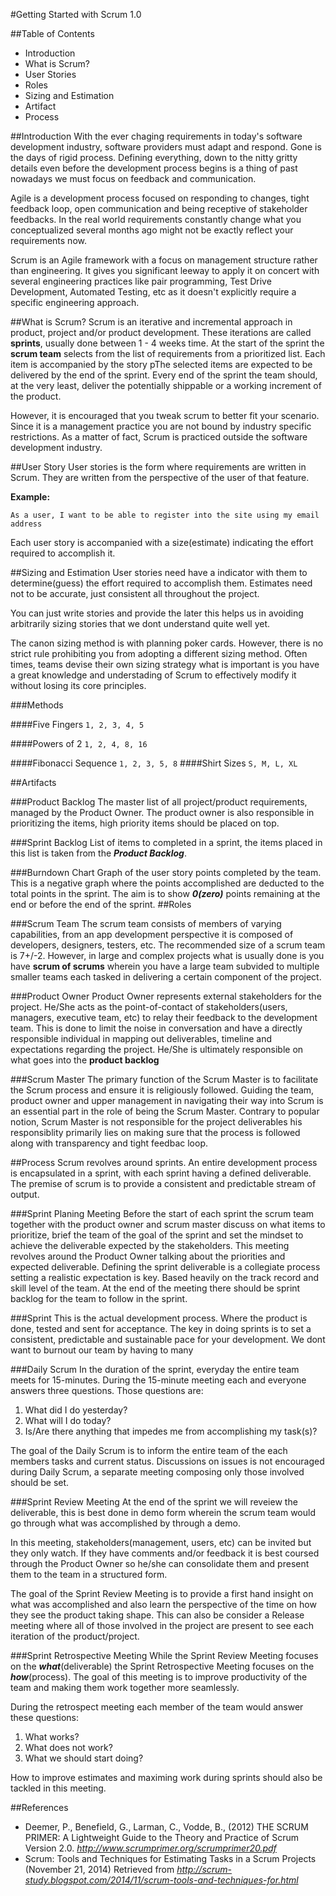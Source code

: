 #Getting Started with Scrum 1.0

##Table of Contents
* Introduction
* What is Scrum?
* User Stories
* Roles
* Sizing and Estimation
* Artifact
* Process

##Introduction
With the ever chaging requirements in today's software development industry, software providers must adapt and respond. Gone is the days of rigid process. Defining everything, down to the nitty gritty details even before the development process begins is a thing of past nowadays we must focus on feedback and communication. 

Agile is a development process focused on responding to changes, tight feedback loop, open communication and being receptive of stakeholder feedbacks. In the real world requirements constantly change what you conceptualized several months ago might not be exactly reflect your requirements now. 

Scrum is an Agile framework with a focus on management structure rather than engineering. It gives you significant leeway to apply it on concert with several engineering practices like pair programming, Test Drive Development, Automated Testing, etc as it doesn't explicitly require a specific engineering approach.

##What is Scrum?
Scrum is an iterative and incremental approach in product, project and/or product development. These iterations are called **sprints**, usually done between 1 - 4 weeks time. At the start of the sprint the **scrum team** selects from the list of requirements from a prioritized list. Each item is accompanied by the story pThe selected items are expected to be delivered by the end of the sprint. Every end of the sprint the team should, at the very least, deliver the potentially shippable or a working increment of the product. 

However, it is encouraged that you tweak scrum to better fit your scenario. Since it is a management practice you are not bound by industry specific restrictions. As a matter of fact, Scrum is practiced outside the software development industry.

##User Story
User stories is the form where requirements are written in Scrum. They are written from the perspective of the user of that feature. 

**Example:**
````
As a user, I want to be able to register into the site using my email address
````

Each user story is accompanied with a size(estimate) indicating the effort required to accomplish it.

##Sizing and Estimation
User stories need have a indicator with them to determine(guess) the effort required to accomplish them. Estimates need not to be accurate, just consistent all throughout the project. 

You can just write stories and provide the later this helps us in avoiding arbitrarily sizing stories that we dont understand quite well yet.

The canon sizing method is with planning poker cards. However, there is no strict rule prohibiting you from adopting a different sizing method. Often times, teams devise their own sizing strategy what is important is you have a great knowledge and understading of Scrum to effectively modify it without losing its core principles. 

###Methods

####Five Fingers
```1, 2, 3, 4, 5 ```


####Powers of 2
```1, 2, 4, 8, 16 ```

####Fibonacci Sequence
```1, 2, 3, 5, 8```
####Shirt Sizes
```S, M, L, XL```

##Artifacts

###Product Backlog
The master list of all project/product requirements, managed by the Product Owner. The product owner is also responsible in prioritizing the items, high priority items should be placed on top. 

###Sprint Backlog
List of items to completed in a sprint, the items placed in this list is taken from the ***Product Backlog***.

###Burndown Chart
Graph of the user story points completed by the team. This is a negative graph where the points accomplished are deducted to the total points in the sprint. The aim is to show ***0(zero)*** points remaining at the end or before the end of the sprint.
##Roles

###Scrum Team
The scrum team consists of members of varying capabilities, from an app development perspective it is composed of developers, designers, testers, etc. The recommended size of a scrum team is 7+/-2. However, in large and complex projects what is usually done is you have **scrum of scrums** wherein you have a large team subvided to multiple smaller teams each tasked in delivering a certain component of the project.

###Product Owner
Product Owner represents external stakeholders for the project. He/She acts as the point-of-contact of stakeholders(users, managers, executive team, etc) to relay their feedback to the development team. This is done to limit the noise in conversation and have a directly responsible individual in mapping out deliverables, timeline and expectations regarding the project. He/She is ultimately responsible on what goes into the **product backlog**

###Scrum Master
The primary function of the Scrum Master is to facilitate the Scrum process and ensure it is religiously followed. Guiding the team, product owner and upper management in navigating their way into Scrum  is an essential part in the role of being the Scrum Master. Contrary to popular notion, Scrum Master is not responsible for the project deliverables his responsiblity primarily lies on making sure that the process is followed along with transparency and tight feedbac loop.

##Process
Scrum revolves around sprints. An entire development process is encapsulated in a sprint, with each sprint having a defined deliverable. The premise of scrum is to provide a consistent and predictable stream of output.

###Sprint Planing Meeting
Before the start of each sprint the scrum team together with the product owner and scrum master discuss on what items to prioritize, brief the team of the goal of the sprint and set the mindset to achieve the deliverable expected by the stakeholders. This meeting revolves around the Product Owner talking about the priorities and expected deliverable. Defining the sprint deliverable is a collegiate process setting a realistic expectation is key. Based heavily on the track record and skill level of the team. At the end of the meeting there should be sprint backlog for the team to follow in the sprint.

###Sprint
This is the actual development process. Where the product is done, tested and sent for acceptance. The key in doing sprints is to set a consistent, predictable and sustainable pace for your development. We dont want to burnout our team by having to many 

###Daily Scrum
In the duration of the sprint, everyday the entire team meets for 15-minutes. During the 15-minute meeting each and everyone answers three questions. Those questions are:

1. What did I do yesterday?
2. What will I do today?
3. Is/Are there anything that impedes me from accomplishing my task(s)?

The goal of the Daily Scrum is to inform the entire team of the each members tasks and current status. Discussions on issues is not encouraged during Daily Scrum, a separate meeting composing only those involved should be set.

###Sprint Review Meeting
At the end of the sprint we will reveiew the deliverable, this is best done in demo form wherein the scrum team would go through what was accomplished by through a demo. 

In this meeting, stakeholders(management, users, etc) can be invited but they only watch. If they have comments and/or feedback it is best coursed through the Product Owner so he/she can consolidate them and present them to the team in a structured form. 

The goal of the Sprint Review Meeting is to provide a first hand insight on what was accomplished and also learn the perspective of the time on how they see the product taking shape. This can also be consider a Release meeting where all of those involved in the project are present to see each iteration of the product/project.

###Sprint Retrospective Meeting
While the Sprint Review Meeting focuses on the ***what***(deliverable) the Sprint Retrospective Meeting focuses on the ***how***(process). The goal of this meeting is to improve productivity of the team and making them work together more seamlessly. 

During the retrospect meeting each member of the team would answer these questions:

1. What works?
2. What does not work?
3. What we should start doing?

How to improve estimates and maximing work during sprints should also be tackled in this meeting.

##References
- Deemer, P., Benefield, G., Larman, C., Vodde, B., (2012) THE SCRUM PRIMER: A Lightweight Guide to the Theory and Practice of Scrum Version 2.0.
*http://www.scrumprimer.org/scrumprimer20.pdf*
- Scrum: Tools and Techniques for Estimating Tasks in a Scrum Projects (November 21, 2014) Retrieved from
*http://scrum-study.blogspot.com/2014/11/scrum-tools-and-techniques-for.html*